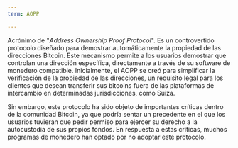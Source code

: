 ```yaml
---
term: AOPP

---
```

Acrónimo de "*Address Ownership Proof Protocol*". Es un controvertido protocolo diseñado para demostrar automáticamente la propiedad de las direcciones Bitcoin. Este mecanismo permite a los usuarios demostrar que controlan una dirección específica, directamente a través de su software de monedero compatible. Inicialmente, el AOPP se creó para simplificar la verificación de la propiedad de las direcciones, un requisito legal para los clientes que desean transferir sus bitcoins fuera de las plataformas de intercambio en determinadas jurisdicciones, como Suiza.

Sin embargo, este protocolo ha sido objeto de importantes críticas dentro de la comunidad Bitcoin, ya que podría sentar un precedente en el que los usuarios tuvieran que pedir permiso para ejercer su derecho a la autocustodia de sus propios fondos. En respuesta a estas críticas, muchos programas de monedero han optado por no adoptar este protocolo.
